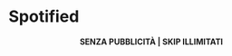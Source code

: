 <h1>
    Spotified
</h1>
<p style="text-align:center;">
    <strong>SENZA PUBBLICITÀ | SKIP ILLIMITATI</strong>
</p>
